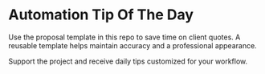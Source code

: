
# Automation Tip Of The Day

Use the proposal template in this repo to save time on client quotes.
A reusable template helps maintain accuracy and a professional appearance.

Support the project and receive daily tips customized for your workflow.

